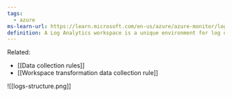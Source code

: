 ```yaml
---
tags:
  - azure
ms-learn-url: https://learn.microsoft.com/en-us/azure/azure-monitor/logs/log-analytics-workspace-overview
definition: A Log Analytics workspace is a unique environment for log data from Azure Monitor and other Azure services, such as Microsoft Sentinel and Microsoft Defender for Cloud.
---
```

Related:
* [[Data collection rules]]
* [[Workspace transformation data collection rule]]

![[logs-structure.png]]